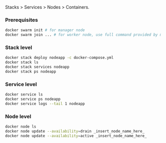 Stacks > Services > Nodes > Containers.

### Prerequisites
```bash
docker swarm init # for manager node
docker swarm join ... # for worker node, use full command provided by manager
```

### Stack level

```bash
docker stack deploy nodeapp -c docker-compose.yml
docker stack ls
docker stack services nodeapp
docker stack ps nodeapp
```

### Service level

```bash
docker service ls
docker service ps nodeapp
docker service logs --tail 1 nodeapp
```

### Node level

```bash
docker node ls
docker node update --availability=drain _insert_node_name_here_
docker node update --availability=active _insert_node_name_here_
```
